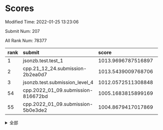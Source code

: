 # Scores

Modified Time: 2022-01-25 13:23:06

Submit Num: 207

All Rank Num: 78377

| rank |               submit               |       score        |       sigma        | pk_num |
| :--- | :--------------------------------- | :----------------- | :----------------- | :----- |
| 1    | jsonzb.test.test_1                 | 1013.9696787516897 | 0.828045640925466  | 1520   |
| 2    | cpp.21_12_24.submission-2b2ea0d7   | 1013.5439009768706 | 0.7951736465998158 | 1517   |
| 3    | jsonzb.test.submission_level_4     | 1012.0572511308848 | 0.8024935735140479 | 1517   |
| 54   | cpp.2022_01_09.submission-816672bd | 1005.1683815899169 | 0.7391812677915702 | 1521   |
| 55   | cpp.2022_01_09.submission-5b0e3de2 | 1004.8679417017869 | 0.7284708048178521 | 1520   |


<details>
<summary>全部</summary>

| rank |                 submit                 |       score        |       sigma        | pk_num |
| :--- | :------------------------------------- | :----------------- | :----------------- | :----- |
| 1    | jsonzb.test.test_1                     | 1013.9696787516897 | 0.828045640925466  | 1520   |
| 2    | cpp.21_12_24.submission-2b2ea0d7       | 1013.5439009768706 | 0.7951736465998158 | 1517   |
| 3    | jsonzb.test.submission_level_4         | 1012.0572511308848 | 0.8024935735140479 | 1517   |
| 4    | gobigger.level_3.submission_level_3_43 | 1011.9348962807546 | 0.7586769530792836 | 1518   |
| 5    | gobigger.level_3.submission_level_3_41 | 1011.713110858438  | 0.7852351787766284 | 1521   |
| 6    | gobigger.level_3.submission_level_3_39 | 1011.4557060996475 | 0.7686177699258843 | 1514   |
| 7    | gobigger.level_3.submission_level_3_37 | 1011.2703123104361 | 0.7482612729106881 | 1515   |
| 8    | gobigger.level_3.submission_level_3_9  | 1011.073269443062  | 0.7969705880158253 | 1511   |
| 9    | gobigger.level_3.submission_level_3_40 | 1010.9746662928754 | 0.7363976034666743 | 1517   |
| 10   | gobigger.level_3.submission_level_3_10 | 1010.7720699000133 | 0.7831553515868357 | 1517   |
| 11   | gobigger.level_3.submission_level_3_42 | 1010.7066376013138 | 0.7421369974828822 | 1516   |
| 12   | gobigger.level_3.submission_level_3_5  | 1010.5971143643243 | 0.7651834451308348 | 1521   |
| 13   | gobigger.level_3.submission_level_3_19 | 1010.5746172364605 | 0.7655774235228879 | 1514   |
| 14   | gobigger.level_3.submission_level_3_33 | 1010.5680347624457 | 0.763097465078959  | 1514   |
| 15   | gobigger.level_3.submission_level_3_12 | 1010.5549387244774 | 0.7668117085017883 | 1513   |
| 16   | gobigger.level_3.submission_level_3_30 | 1010.4856242130578 | 0.7450689689543274 | 1512   |
| 17   | gobigger.level_3.submission_level_3_3  | 1010.48302696775   | 0.764923489968365  | 1518   |
| 18   | gobigger.level_3.submission_level_3_21 | 1010.4705229845899 | 0.7763717413081088 | 1515   |
| 19   | gobigger.level_3.submission_level_3_18 | 1010.4568576211312 | 0.7707985575485194 | 1514   |
| 20   | gobigger.level_3.submission_level_3_48 | 1010.439806702193  | 0.7875651405888241 | 1509   |
| 21   | gobigger.level_3.submission_level_3_38 | 1010.4378778466616 | 0.768437163511443  | 1514   |
| 22   | gobigger.level_3.submission_level_3_28 | 1010.4285347542046 | 0.7699011698169185 | 1514   |
| 23   | gobigger.level_3.submission_level_3_1  | 1010.3923436991266 | 0.7415718220439972 | 1514   |
| 24   | gobigger.level_3.submission_level_3_35 | 1010.324751542689  | 0.7609840949572699 | 1516   |
| 25   | gobigger.level_3.submission_level_3_27 | 1010.3137420674993 | 0.7783472848305778 | 1514   |
| 26   | gobigger.level_3.submission_level_3_14 | 1010.3006186358629 | 0.7485201010826866 | 1513   |
| 27   | gobigger.level_3.submission_level_3_47 | 1010.256917195445  | 0.7661907955640546 | 1511   |
| 28   | gobigger.level_3.submission_level_3_2  | 1010.2514101972743 | 0.7519210160093105 | 1518   |
| 29   | gobigger.level_3.submission_level_3_11 | 1010.2016216141861 | 0.7422522680506521 | 1507   |
| 30   | gobigger.level_3.submission_level_3_44 | 1010.1518127983696 | 0.7650105614471127 | 1516   |
| 31   | gobigger.level_3.submission_level_3_6  | 1010.1016457140122 | 0.7457451118929397 | 1514   |
| 32   | gobigger.level_3.submission_level_3_29 | 1010.0354862365823 | 0.7428185799529815 | 1517   |
| 33   | gobigger.level_3.submission_level_3_4  | 1009.9529605833199 | 0.7568721263948247 | 1514   |
| 34   | gobigger.level_3.submission_level_3_13 | 1009.9006525866595 | 0.7508405312130024 | 1517   |
| 35   | gobigger.level_3.submission_level_3_17 | 1009.8280229911754 | 0.7665164488408976 | 1514   |
| 36   | gobigger.level_3.submission_level_3_46 | 1009.7932316415478 | 0.7579996380123364 | 1512   |
| 37   | gobigger.level_3.submission_level_3_45 | 1009.5945871445664 | 0.7583615876395194 | 1518   |
| 38   | gobigger.level_3.submission_level_3_34 | 1009.5536992017717 | 0.7524196131066839 | 1517   |
| 39   | gobigger.level_3.submission_level_3_24 | 1009.5271842753237 | 0.7305066050208784 | 1513   |
| 40   | gobigger.level_3.submission_level_3_22 | 1009.2607232483531 | 0.7445096969000848 | 1520   |
| 41   | gobigger.level_3.submission_level_3_8  | 1009.2419925174228 | 0.7479567365988843 | 1519   |
| 42   | gobigger.level_3.submission_level_3_20 | 1009.2020931105418 | 0.726748924114228  | 1517   |
| 43   | gobigger.level_3.submission_level_3_0  | 1009.2017405111247 | 0.7502357630048833 | 1513   |
| 44   | gobigger.level_3.submission_level_3_7  | 1009.1321779449015 | 0.7625881236867909 | 1516   |
| 45   | gobigger.level_3.submission_level_3_26 | 1009.0941642917817 | 0.7526792205677202 | 1516   |
| 46   | gobigger.level_3.submission_level_3_49 | 1009.0510741861067 | 0.7735247396642967 | 1512   |
| 47   | gobigger.level_3.submission_level_3_16 | 1008.9801106444406 | 0.7526836959761821 | 1515   |
| 48   | gobigger.level_3.submission_level_3_31 | 1008.8881173313633 | 0.7486809882135348 | 1516   |
| 49   | gobigger.level_3.submission_level_3_36 | 1008.7810181224448 | 0.746299058902934  | 1515   |
| 50   | gobigger.level_3.submission_level_3_25 | 1008.688702288589  | 0.7421693032526484 | 1515   |
| 51   | gobigger.level_3.submission_level_3_23 | 1008.6738021867804 | 0.7888315327496989 | 1512   |
| 52   | gobigger.level_3.submission_level_3_32 | 1008.6414570966114 | 0.7441346316736597 | 1512   |
| 53   | gobigger.level_3.submission_level_3_15 | 1008.0052955596163 | 0.7269874033382134 | 1516   |
| 54   | cpp.2022_01_09.submission-816672bd     | 1005.1683815899169 | 0.7391812677915702 | 1521   |
| 55   | cpp.2022_01_09.submission-5b0e3de2     | 1004.8679417017869 | 0.7284708048178521 | 1520   |
| 56   | gobigger.level_1.submission_level_1_37 | 1004.8419513612071 | 0.7028178148467252 | 1519   |
| 57   | gobigger.level_1.submission_level_1_40 | 1004.8195328542407 | 0.7382158049115624 | 1512   |
| 58   | gobigger.level_1.submission_level_1_3  | 1004.7196475617529 | 0.7081823301129446 | 1510   |
| 59   | gobigger.level_1.submission_level_1_41 | 1004.6819698055709 | 0.7249671101266937 | 1516   |
| 60   | gobigger.level_1.submission_level_1_36 | 1004.5949832434952 | 0.7228730513763552 | 1511   |
| 61   | gobigger.level_1.submission_level_1_28 | 1004.3849810243245 | 0.7143130225180776 | 1515   |
| 62   | gobigger.level_1.submission_level_1_26 | 1004.347702556332  | 0.7267031610533745 | 1515   |
| 63   | gobigger.level_1.submission_level_1_46 | 1004.343643029749  | 0.7153828763351405 | 1513   |
| 64   | gobigger.level_1.submission_level_1_16 | 1004.2599263691284 | 0.726364499346712  | 1512   |
| 65   | gobigger.level_1.submission_level_1_22 | 1003.9534661872246 | 0.7289828210480992 | 1515   |
| 66   | gobigger.level_1.submission_level_1_10 | 1003.8858980667704 | 0.7354457891398398 | 1512   |
| 67   | gobigger.level_1.submission_level_1_2  | 1003.8671909826309 | 0.7204936357758635 | 1513   |
| 68   | gobigger.level_1.submission_level_1_31 | 1003.7540503389289 | 0.7296946440470001 | 1509   |
| 69   | gobigger.level_1.submission_level_1_18 | 1003.6033951475617 | 0.7123941957017383 | 1511   |
| 70   | gobigger.level_1.submission_level_1_19 | 1003.5379183416685 | 0.7290504193888067 | 1514   |
| 71   | gobigger.level_1.submission_level_1_21 | 1003.4708720406313 | 0.7070150795587283 | 1515   |
| 72   | gobigger.level_1.submission_level_1_8  | 1003.4377662652033 | 0.7201881824389071 | 1516   |
| 73   | gobigger.level_1.submission_level_1_30 | 1003.4352015997703 | 0.7099597633352708 | 1512   |
| 74   | gobigger.level_1.submission_level_1_34 | 1003.4236884895577 | 0.7093710413895136 | 1518   |
| 75   | gobigger.level_1.submission_level_1_49 | 1003.4014222471448 | 0.720743548574406  | 1509   |
| 76   | gobigger.level_1.submission_level_1_4  | 1003.35300926124   | 0.7152616798893782 | 1512   |
| 77   | gobigger.level_1.submission_level_1_33 | 1003.3024914268216 | 0.7204517185239195 | 1513   |
| 78   | gobigger.level_1.submission_level_1_43 | 1003.2001993756321 | 0.7310488482158929 | 1513   |
| 79   | gobigger.level_1.submission_level_1_17 | 1003.1325235452729 | 0.7143672840820979 | 1516   |
| 80   | gobigger.level_1.submission_level_1_25 | 1003.1321861485862 | 0.7139796926998191 | 1515   |
| 81   | gobigger.level_1.submission_level_1_1  | 1003.0938357635933 | 0.7141399092485978 | 1511   |
| 82   | gobigger.level_1.submission_level_1_32 | 1003.0471971017719 | 0.7200733320138762 | 1510   |
| 83   | gobigger.level_1.submission_level_1_39 | 1003.012596624727  | 0.7238813490009649 | 1512   |
| 84   | gobigger.level_1.submission_level_1_27 | 1003.0056233132119 | 0.7311048060731145 | 1515   |
| 85   | gobigger.level_1.submission_level_1_48 | 1002.9913308841436 | 0.7201946845463425 | 1515   |
| 86   | gobigger.level_1.submission_level_1_45 | 1002.9901541978211 | 0.7131552258577064 | 1513   |
| 87   | gobigger.level_1.submission_level_1_20 | 1002.8999837749799 | 0.718103573694852  | 1510   |
| 88   | gobigger.level_1.submission_level_1_23 | 1002.8543300075353 | 0.7086377025356745 | 1511   |
| 89   | gobigger.level_1.submission_level_1_5  | 1002.8123215542987 | 0.7257153809309701 | 1514   |
| 90   | gobigger.level_1.submission_level_1_13 | 1002.8119982845449 | 0.7166513876874228 | 1516   |
| 91   | gobigger.level_1.submission_level_1_6  | 1002.7980175615252 | 0.7166579605149688 | 1510   |
| 92   | gobigger.level_1.submission_level_1_42 | 1002.7051925448334 | 0.7207570507431349 | 1518   |
| 93   | gobigger.level_1.submission_level_1_12 | 1002.6810229604357 | 0.7171128291136991 | 1515   |
| 94   | gobigger.level_1.submission_level_1_14 | 1002.6182498118723 | 0.7105027163384409 | 1512   |
| 95   | gobigger.level_1.submission_level_1_11 | 1002.5611946459369 | 0.7194146369338376 | 1515   |
| 96   | gobigger.level_1.submission_level_1_24 | 1002.5181388012031 | 0.7253153238188726 | 1514   |
| 97   | gobigger.level_1.submission_level_1_47 | 1002.4911002037526 | 0.7095895677001229 | 1516   |
| 98   | gobigger.level_1.submission_level_1_7  | 1002.4827341125826 | 0.7291911627231175 | 1519   |
| 99   | gobigger.level_1.submission_level_1_35 | 1002.4233149135133 | 0.7262822862668462 | 1516   |
| 100  | gobigger.level_1.submission_level_1_29 | 1002.3449045953719 | 0.7125810667501082 | 1518   |
| 101  | gobigger.level_1.submission_level_1_44 | 1002.330982968255  | 0.71250350207636   | 1514   |
| 102  | gobigger.level_1.submission_level_1_15 | 1002.261952729921  | 0.7211197960013507 | 1518   |
| 103  | gobigger.level_1.submission_level_1_9  | 1001.8967958490889 | 0.7178490468814412 | 1510   |
| 104  | gobigger.level_1.submission_level_1_38 | 1001.6361443459388 | 0.7221551254784251 | 1512   |
| 105  | gobigger.level_1.submission_level_1_0  | 1001.5054492004765 | 0.7075417210406729 | 1513   |
| 106  | gobigger.random.submission_random_32   | 997.1653408583888  | 0.7183038344048608 | 1512   |
| 107  | gobigger.random.submission_random_33   | 997.0166323883207  | 0.7132510680582128 | 1516   |
| 108  | gobigger.random.submission_random_6    | 996.9548917919709  | 0.7114182883356004 | 1514   |
| 109  | gobigger.random.submission_random_31   | 996.7201618354017  | 0.7049123513275456 | 1513   |
| 110  | gobigger.random.submission_random_19   | 996.6224815999798  | 0.7063470693550021 | 1514   |
| 111  | gobigger.random.submission_random_42   | 996.5845219023438  | 0.7078037844109325 | 1521   |
| 112  | gobigger.random.submission_random_26   | 996.535070769051   | 0.7271781416707068 | 1517   |
| 113  | gobigger.random.submission_random_48   | 996.5311465165629  | 0.7095770523177848 | 1515   |
| 114  | gobigger.random.submission_random_4    | 996.5178068639487  | 0.7121744240350013 | 1510   |
| 115  | gobigger.random.submission_random_40   | 996.4975274945645  | 0.7049516940952688 | 1517   |
| 116  | gobigger.random.submission_random_46   | 996.4337871115848  | 0.7154624072378079 | 1513   |
| 117  | gobigger.random.submission_random_37   | 996.4213908271621  | 0.7101315681820703 | 1517   |
| 118  | gobigger.random.submission_random_8    | 996.2292359028323  | 0.721297379903821  | 1513   |
| 119  | gobigger.random.submission_random_20   | 996.2205454709291  | 0.7130299758104122 | 1512   |
| 120  | gobigger.random.submission_random_47   | 996.123838530903   | 0.7145742056854553 | 1519   |
| 121  | gobigger.random.submission_random_0    | 996.1168960488413  | 0.7213774426200825 | 1514   |
| 122  | gobigger.random.submission_random_1    | 996.0795716579748  | 0.6994905865507669 | 1515   |
| 123  | gobigger.random.submission_random_43   | 996.0503668299507  | 0.7179371525398859 | 1515   |
| 124  | gobigger.random.submission_random_3    | 996.0451874189469  | 0.6988434417615871 | 1515   |
| 125  | gobigger.random.submission_random_10   | 996.0045897833073  | 0.7054583416939345 | 1513   |
| 126  | gobigger.random.submission_random_5    | 995.94422161332    | 0.7026831520868108 | 1513   |
| 127  | gobigger.random.submission_random_29   | 995.9147316240152  | 0.7163633269349771 | 1513   |
| 128  | gobigger.random.submission_random_39   | 995.9078452438268  | 0.7178454280779373 | 1518   |
| 129  | gobigger.random.submission_random_24   | 995.8269870537733  | 0.7116665329342287 | 1513   |
| 130  | gobigger.random.submission_random_25   | 995.8267517291621  | 0.692774800962603  | 1514   |
| 131  | gobigger.random.submission_random_21   | 995.8092725815796  | 0.7257203654531538 | 1516   |
| 132  | gobigger.random.submission_random_7    | 995.7513783621648  | 0.7105948314870941 | 1515   |
| 133  | gobigger.random.submission_random_2    | 995.7500071257116  | 0.7185411948147763 | 1516   |
| 134  | gobigger.random.submission_random_9    | 995.7448527025991  | 0.7051775818132958 | 1512   |
| 135  | gobigger.random.submission_random_23   | 995.6806968470289  | 0.7069404310254624 | 1514   |
| 136  | gobigger.random.submission_random_36   | 995.6580235722295  | 0.7131378704889064 | 1513   |
| 137  | gobigger.random.submission_random_18   | 995.6577383492047  | 0.6975926351769643 | 1515   |
| 138  | gobigger.random.submission_random_17   | 995.6384467474843  | 0.7171294602241848 | 1511   |
| 139  | gobigger.random.submission_random_35   | 995.5147660575017  | 0.723465030641998  | 1516   |
| 140  | gobigger.random.submission_random_34   | 995.4628716254535  | 0.7048588572538782 | 1513   |
| 141  | gobigger.random.submission_random_12   | 995.4465836924204  | 0.719930189578055  | 1516   |
| 142  | gobigger.random.submission_random_28   | 995.4360376118474  | 0.7074314866734969 | 1510   |
| 143  | gobigger.random.submission_random_49   | 995.4276967444329  | 0.7297162917810255 | 1520   |
| 144  | gobigger.random.submission_random_44   | 995.38448793882    | 0.715311050418364  | 1512   |
| 145  | gobigger.random.submission_random_11   | 995.329556658402   | 0.7002498359558029 | 1514   |
| 146  | gobigger.random.submission_random_45   | 995.325090986975   | 0.7203618045315188 | 1517   |
| 147  | gobigger.random.submission_random_27   | 995.2880503989112  | 0.7213989596012171 | 1513   |
| 148  | gobigger.random.submission_random_22   | 995.2755159112256  | 0.6966623155346581 | 1518   |
| 149  | gobigger.random.submission_random_41   | 995.2189922207936  | 0.719296406316217  | 1510   |
| 150  | gobigger.random.submission_random_30   | 995.1277753172462  | 0.7163649937207563 | 1512   |
| 151  | gobigger.random.submission_random_15   | 995.0921054882012  | 0.7052150465566004 | 1517   |
| 152  | gobigger.random.submission_random_14   | 995.0663193809411  | 0.7073559833208687 | 1512   |
| 153  | gobigger.random.submission_random_38   | 994.9271150686762  | 0.7058076430209955 | 1511   |
| 154  | gobigger.random.submission_random_13   | 994.8198479135824  | 0.719639324019814  | 1513   |
| 155  | gobigger.random.submission_random_16   | 994.3140194149898  | 0.7197691380542222 | 1505   |
| 156  | gobigger.level_2.submission_level_2_2  | 993.7844628672191  | 0.7310351659027011 | 1513   |
| 157  | gobigger.level_2.submission_level_2_5  | 993.4699067429573  | 0.7444330980382323 | 1515   |
| 158  | gobigger.level_2.submission_level_2_23 | 993.2757626279636  | 0.7353063332584923 | 1512   |
| 159  | gobigger.level_2.submission_level_2_28 | 993.2482447946178  | 0.7442185108665577 | 1514   |
| 160  | gobigger.level_2.submission_level_2_3  | 993.1815206408463  | 0.7405573338150828 | 1519   |
| 161  | gobigger.level_2.submission_level_2_19 | 993.0654207356068  | 0.7437854840808775 | 1515   |
| 162  | gobigger.level_2.submission_level_2_10 | 993.0333141892401  | 0.7589222316043082 | 1515   |
| 163  | gobigger.level_2.submission_level_2_32 | 993.0046944763548  | 0.7281253097802446 | 1512   |
| 164  | gobigger.level_2.submission_level_2_9  | 992.931053013919   | 0.7493042875511188 | 1520   |
| 165  | gobigger.level_2.submission_level_2_43 | 992.9271394902198  | 0.7284699032860968 | 1512   |
| 166  | gobigger.level_2.submission_level_2_30 | 992.8670996261943  | 0.758411174093833  | 1512   |
| 167  | gobigger.level_2.submission_level_2_0  | 992.6645005374215  | 0.7261348115936607 | 1517   |
| 168  | gobigger.level_2.submission_level_2_12 | 992.6408625448053  | 0.7379536979787327 | 1516   |
| 169  | gobigger.level_2.submission_level_2_20 | 992.3941125871281  | 0.7704974607867181 | 1514   |
| 170  | gobigger.level_2.submission_level_2_26 | 992.3801011492878  | 0.7476717897121745 | 1517   |
| 171  | gobigger.level_2.submission_level_2_45 | 992.3067433680691  | 0.7579755969661346 | 1514   |
| 172  | gobigger.level_2.submission_level_2_13 | 992.305892438966   | 0.7423994567837993 | 1514   |
| 173  | gobigger.level_2.submission_level_2_42 | 992.2751662215422  | 0.7557969890117708 | 1511   |
| 174  | gobigger.level_2.submission_level_2_49 | 992.1196401773901  | 0.7528287200263285 | 1511   |
| 175  | gobigger.level_2.submission_level_2_22 | 992.1069099574354  | 0.7409985711444408 | 1512   |
| 176  | gobigger.level_2.submission_level_2_36 | 992.0726409005526  | 0.7628875192705732 | 1517   |
| 177  | gobigger.level_2.submission_level_2_38 | 991.9458241773075  | 0.7478127584628196 | 1512   |
| 178  | gobigger.level_2.submission_level_2_15 | 991.8824758939036  | 0.7422713996095245 | 1510   |
| 179  | gobigger.level_2.submission_level_2_1  | 991.855114621779   | 0.7451317771419368 | 1510   |
| 180  | gobigger.level_2.submission_level_2_24 | 991.8113359805415  | 0.749141354403075  | 1519   |
| 181  | gobigger.level_2.submission_level_2_48 | 991.7390879855536  | 0.7444844821171376 | 1518   |
| 182  | gobigger.level_2.submission_level_2_34 | 991.718609177474   | 0.7574501724310817 | 1513   |
| 183  | gobigger.level_2.submission_level_2_46 | 991.6541069519157  | 0.7383147839232552 | 1517   |
| 184  | gobigger.level_2.submission_level_2_40 | 991.6434782361428  | 0.7458635862365073 | 1514   |
| 185  | gobigger.level_2.submission_level_2_4  | 991.6340508410353  | 0.736577961176468  | 1513   |
| 186  | gobigger.level_2.submission_level_2_27 | 991.6133131590001  | 0.7493861720012889 | 1515   |
| 187  | gobigger.level_2.submission_level_2_8  | 991.6048687350321  | 0.744345880953349  | 1514   |
| 188  | gobigger.level_2.submission_level_2_29 | 991.5804213988462  | 0.7487413874182054 | 1517   |
| 189  | gobigger.level_2.submission_level_2_33 | 991.5664028732435  | 0.7423341800488827 | 1517   |
| 190  | gobigger.level_2.submission_level_2_31 | 991.5557250179827  | 0.7574048949235946 | 1519   |
| 191  | gobigger.level_2.submission_level_2_18 | 991.5362245137018  | 0.7469762078200299 | 1518   |
| 192  | gobigger.level_2.submission_level_2_44 | 991.515677572871   | 0.7393804780901068 | 1511   |
| 193  | gobigger.level_2.submission_level_2_41 | 991.4193832109597  | 0.7454217275884237 | 1514   |
| 194  | gobigger.level_2.submission_level_2_47 | 991.3791910990311  | 0.7329814238241398 | 1512   |
| 195  | gobigger.level_2.submission_level_2_17 | 991.2877502383988  | 0.7429146187520791 | 1508   |
| 196  | gobigger.level_2.submission_level_2_39 | 991.2760922576593  | 0.7516614926123232 | 1517   |
| 197  | gobigger.level_2.submission_level_2_25 | 991.0450638765308  | 0.7595845587845916 | 1520   |
| 198  | gobigger.level_2.submission_level_2_21 | 990.9777835650456  | 0.7549740402280796 | 1517   |
| 199  | gobigger.level_2.submission_level_2_11 | 990.8920394965935  | 0.7370883054762808 | 1517   |
| 200  | gobigger.level_2.submission_level_2_6  | 990.8861113354068  | 0.7483025669080675 | 1520   |
| 201  | gobigger.level_2.submission_level_2_14 | 990.8395110812291  | 0.7566679717601936 | 1515   |
| 202  | gobigger.level_2.submission_level_2_37 | 990.733983575756   | 0.7739047907001824 | 1518   |
| 203  | gobigger.level_2.submission_level_2_35 | 990.4740469466755  | 0.7423614056281057 | 1512   |
| 204  | gobigger.level_2.submission_level_2_16 | 990.4297135160582  | 0.758371230124491  | 1517   |
| 205  | gobigger.level_2.submission_level_2_7  | 990.2947936364816  | 0.7513375997394945 | 1522   |
| 206  | gobigger.none.submission_none_0        | 976.680689120041   | 1.37908476000225   | 1515   |
| 207  | gobigger.none.submission_none_1        | 976.2525557005224  | 1.411467626746224  | 1517   |

</details>